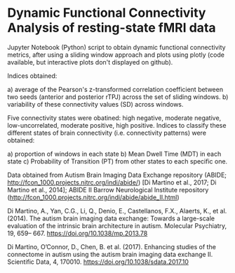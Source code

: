 # Dynamic Functional Connectivity Analysis of resting-state fMRI data

Jupyter Notebook (Python) script to obtain dynamic functional connectivity metrics, after using a sliding window approach and plots using plotly (code available, but interactive plots don't displayed on github). 


Indices obtained: 

a) average of the Pearson's z-transformed correlation coefficient between two seeds (anterior and posterior rTPJ) across the set of sliding windows.
b) variability of these connectivity values (SD) across windows. 


Five connectivity states were obatined: high negative, moderate negative, low-uncorrelated, moderate positive, high positive.
Indices to classify these different states of brain connectivity (i.e. connectivity patterns) were obtained:  

a) proportion of windows in each state
b) Mean Dwell Time (MDT) in each state
c) Probability of Transition (PT) from other states to each specific one. 



Data obtained from Autism Brain Imaging Data Exchange repository (ABIDE; http://fcon_1000.projects.nitrc.org/indi/abide/) [Di Martino et al., 2017; Di Martino et al., 2014]; ABIDE II  Barrow Neurological Institute repository (http://fcon_1000.projects.nitrc.org/indi/abide/abide_II.html)

Di Martino, A., Yan, C.G., Li, Q., Denio, E., Castellanos, F.X., Alaerts, K., et al. (2014). The autism brain imaging data exchange: Towards a large-scale evaluation of the intrinsic brain architecture in autism. Molecular Psychiatry, 19, 659– 667. https://doi.org/10.1038/mp.2013.78

Di Martino, O’Connor, D., Chen, B. et al. (2017). Enhancing studies of the connectome in autism using the autism brain imaging data exchange II. Scientific Data, 4, 170010. https://doi.org/10.1038/sdata.2017.10 
